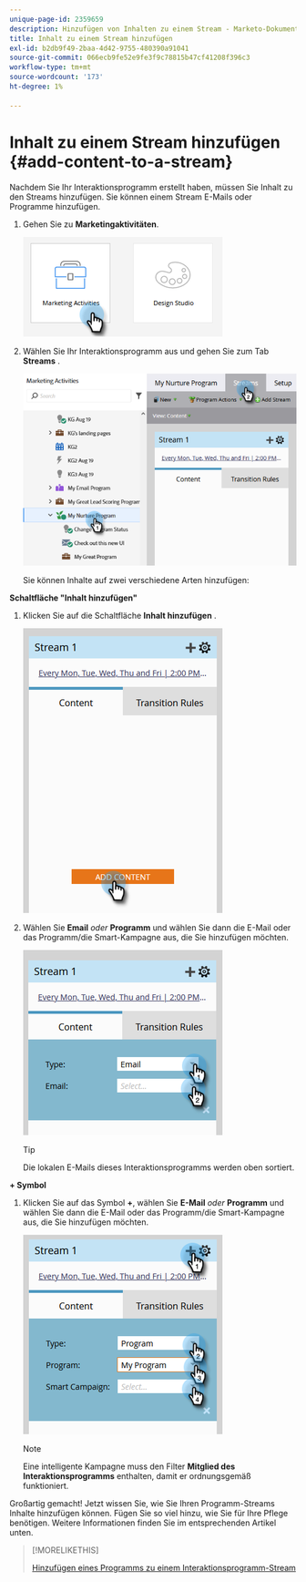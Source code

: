 ```yaml
---
unique-page-id: 2359659
description: Hinzufügen von Inhalten zu einem Stream - Marketo-Dokumente - Produktdokumentation
title: Inhalt zu einem Stream hinzufügen
exl-id: b2db9f49-2baa-4d42-9755-480390a91041
source-git-commit: 066ecb9fe52e9fe3f9c78815b47cf41208f396c3
workflow-type: tm+mt
source-wordcount: '173'
ht-degree: 1%

---
```


# Inhalt zu einem Stream hinzufügen {#add-content-to-a-stream}

Nachdem Sie Ihr Interaktionsprogramm erstellt haben, müssen Sie Inhalt zu den Streams hinzufügen. Sie können einem Stream E-Mails oder Programme hinzufügen.

1. Gehen Sie zu **Marketingaktivitäten**.

   ![](assets/add-content-to-a-stream-1.png)

1. Wählen Sie Ihr Interaktionsprogramm aus und gehen Sie zum Tab **Streams** .

   ![](assets/add-content-to-a-stream-2.png)

   Sie können Inhalte auf zwei verschiedene Arten hinzufügen:

**Schaltfläche &quot;Inhalt hinzufügen&quot;**

1. Klicken Sie auf die Schaltfläche **Inhalt hinzufügen** .

   ![](assets/add-content-to-a-stream-3.png)

1. Wählen Sie **Email** _oder_ **Programm** und wählen Sie dann die E-Mail oder das Programm/die Smart-Kampagne aus, die Sie hinzufügen möchten.

   ![](assets/add-content-to-a-stream-4.png)

   >[!TIP]
   >
   >Die lokalen E-Mails dieses Interaktionsprogramms werden oben sortiert.

**+ Symbol**

1. Klicken Sie auf das Symbol **+**, wählen Sie **E-Mail** _oder_ **Programm** und wählen Sie dann die E-Mail oder das Programm/die Smart-Kampagne aus, die Sie hinzufügen möchten.

   ![](assets/add-content-to-a-stream-5.png)

   >[!NOTE]
   >
   >Eine intelligente Kampagne muss den Filter **Mitglied des Interaktionsprogramms** enthalten, damit er ordnungsgemäß funktioniert.

Großartig gemacht! Jetzt wissen Sie, wie Sie Ihren Programm-Streams Inhalte hinzufügen können. Fügen Sie so viel hinzu, wie Sie für Ihre Pflege benötigen. Weitere Informationen finden Sie im entsprechenden Artikel unten.

>[!MORELIKETHIS]
>
>[Hinzufügen eines Programms zu einem Interaktionsprogramm-Stream](/help/marketo/product-docs/email-marketing/drip-nurturing/creating-an-engagement-program/adding-a-program-to-an-engagement-program-stream.md)
